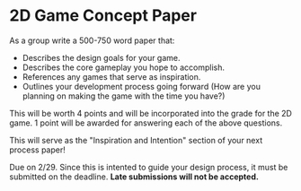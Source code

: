 # 2D Game Concept Paper

As a group write a 500-750 word paper that:
  - Describes the design goals for your game.
  - Describes the core gameplay you hope to accomplish.
  - References any games that serve as inspiration.
  - Outlines your development process going forward (How are you planning on making the game with the time you have?)

This will be worth 4 points and will be incorporated into the grade for the 2D game. 1 point will be awarded for answering each of the above questions.

This will serve as the "Inspiration and Intention" section of your next process paper!

Due on 2/29. Since this is intented to guide your design process, it must be submitted on the deadline. **Late submissions will not be accepted.**

